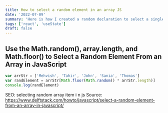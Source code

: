 ```yaml
---
title: How to select a random element in an array JS
date: '2022-07-09'
summary: 'Here is how I created a random declaration to select a single element in an array JS'
tags: ['react', 'useState']
draft: false
---
```


## Use the Math.random(), array.length, and Math.floor() to Select a Random Element From an Array in JavaScript

```js
var arrStr = ['Mehvish', 'Tahir', 'John', 'Sania', 'Thomas']
var randElement = arrStr[Math.floor(Math.random() * arrStr.length)]
console.log(randElement)
```

SEO: selecting random array item i n js
Source: https://www.delftstack.com/howto/javascript/select-a-random-element-from-an-array-in-javascript/
